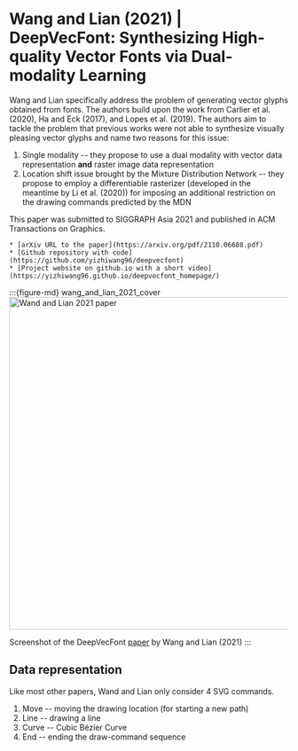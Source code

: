 # Wang and Lian (2021) | DeepVecFont: Synthesizing High-quality Vector Fonts via Dual-modality Learning

Wang and Lian specifically address the problem of generating vector glyphs obtained from fonts. The authors build upon the work from Carlier et al. (2020), Ha and Eck (2017), and Lopes et al. (2019). The authors aim to tackle the problem that previous works were not able to synthesize visually pleasing vector glyphs and name two reasons for this issue:
1. Single modality -- they propose to use a dual modality with vector data representation **and** raster image data representation
2. Location shift issue brought by the Mixture Distribution Network -- they propose to employ a differentiable rasterizer (developed in the meantime by Li et al. (2020)) for imposing an additional restriction on the drawing commands predicted by the MDN


This paper was submitted to SIGGRAPH Asia 2021 and published in ACM Transactions on Graphics.


```{admonition} Available resources at a glance
* [arXiv URL to the paper](https://arxiv.org/pdf/2110.06688.pdf)
* [Github repository with code](https://github.com/yizhiwang96/deepvecfont)
* [Project website on github.io with a short video](https://yizhiwang96.github.io/deepvecfont_homepage/)
```


:::{figure-md} wang_and_lian_2021_cover
<img src="wang_and_lian_2021_cover.png" alt="Wand and Lian 2021 paper" width="600px">

Screenshot of the DeepVecFont [paper](https://arxiv.org/pdf/2110.06688.pdf) by Wang and Lian (2021)
:::


## Data representation

Like most other papers, Wand and Lian only consider 4 SVG commands.

1. Move -- moving the drawing location (for starting a new path)
2. Line -- drawing a line
3. Curve -- Cubic Bézier Curve
4. End -- ending the draw-command sequence